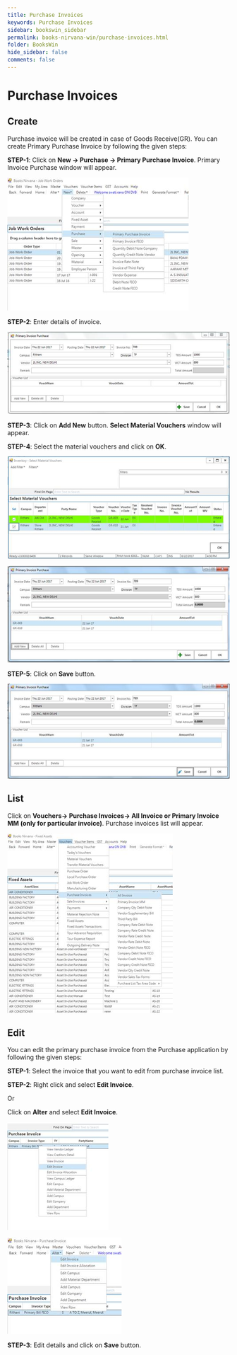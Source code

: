 ```yaml
---
title: Purchase Invoices
keywords: Purchase Invoices
sidebar: bookswin_sidebar
permalink: books-nirvana-win/purchase-invoices.html
folder: BooksWin
hide_sidebar: false
comments: false
---
```


# Purchase Invoices



## Create

Purchase invoice will be created in case of Goods Receive(GR). You can create Primary Purchase Invoice by following the given steps:

**STEP-1**: Click on **New -> Purchase -> Primary Purchase Invoice**. Primary Invoice Purchase window will appear.


![](/images/pur-inv-create.jpg)


**STEP-2**: Enter details of invoice.


![](/images/pur-inv-create-detail.jpg)


**STEP-3**: Click on **Add New** button. **Select Material Vouchers** window will appear.



**STEP-4**: Select the material vouchers and click on **OK**.


![](/images/pur-inv-create-detail-select.jpg)



![](/images/pur-inv-create-detail-selection.jpg)


**STEP-5**: Click on **Save** button.


![](/images/pur-inv-create-detail-selection-save.jpg)


## List

Click on **Vouchers-> Purchase Invoices-> All Invoice or Primary Invoice MM (only for particular invoice)**. Purchase invoices list will appear.

 ![](/images/pur-inv-list.jpg)

## Edit

You can edit the primary purchase invoice from the Purchase application by following the given steps:

**STEP-1**: Select the invoice that you want to edit from purchase invoice list.



**STEP-2**: Right click and select **Edit Invoice**.



Or



Click on **Alter** and select **Edit Invoice**.


![](/images/pur-inv-edit.jpg)


 ![](/images/pur-inv-edit2.jpg)

**STEP-3**: Edit details and click on **Save** button.    

